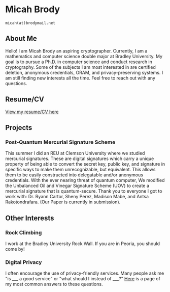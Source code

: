 # Micah Brody 
`micah(at)brodymail.net`

## About Me
Hello! I am Micah Brody an aspiring cryptographer. Currently, I am a mathematics and computer science double major at Bradley University. My goal is to pursue a Ph.D. in computer science and conduct research in cryptography. Some of the subjects I am most interested in are certified deletion, anonymous credentials, ORAM, and privacy-preserving systems. I am still finding new interests all the time. Feel free to reach out with any questions.

## Resume/CV
[View my resume/CV here](CV-MicahBrody.pdf)


## Projects

### Post-Quantum Mercurial Signature Scheme
This summer I did an REU at Clemson University where we studied mercurial signatures. These are digital signatures which carry a unique property of being able to convert the secret key, public key, and signature in specific ways to make them unrecognizable, but equivalent. This allows them to be easily constructed into delegatable and/or anonymous credentials. With the ever nearing threat of quantum computer, We modified the Unbalanced Oil and Vinegar Signature Scheme (UOV) to create a mercurial signature that is quantum-secure. Thank you to everyone I got to work with: Dr. Ryann Cartor, Sheny Perez, Madison Mabe, and Antsa Rakotondrafara. (Our Paper is currently in submission).
<!-- Insert picture to right of text -->


## Other Interests

### Rock Climbing
I work at the Bradley University Rock Wall. If you are in Peoria, you should come by!
<!-- ![climbing](images/climbing.jpg) -->

### Digital Privacy
I often encourage the use of privacy-friendly services. Many people ask me "is \_\_\_ a good service" or "what should I instead of \_\_\_?" [Here](privacy.md) is a page of my most common answers to these questions.

